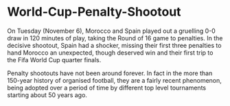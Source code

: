 # World-Cup-Penalty-Shootout

On Tuesday (November 6), Morocco and Spain played out a gruelling 0-0 draw in 120 minutes of play, taking the Round of 16 game to penalties. In the decisive shootout, Spain had a shocker, missing their first three penalties to hand Morocco an unexpected, though deserved win and their first trip to the Fifa World Cup quarter finals.

Penalty shootouts have not been around forever. In fact in the more than 150-year history of organised football, they are a fairly recent phenomenon, being adopted over a period of time by different top level tournaments starting about 50 years ago.
